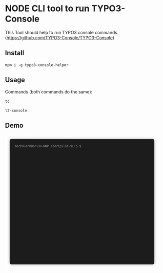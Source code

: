 # NODE CLI tool to run TYPO3-Console

This Tool should help to run TYPO3 console commands. (https://github.com/TYPO3-Console/TYPO3-Console)

## Install
```shell
npm i -g typo3-console-helper
```

## Usage
Commands (both commands do the same):

```shell
tc
```

```shell
t3-console
```

## Demo

![TYPO3 Console Helper](https://github.com/Startpiloten/t3-console-helper/blob/master/assets/t3-console-helper_demo.gif?raw=true)